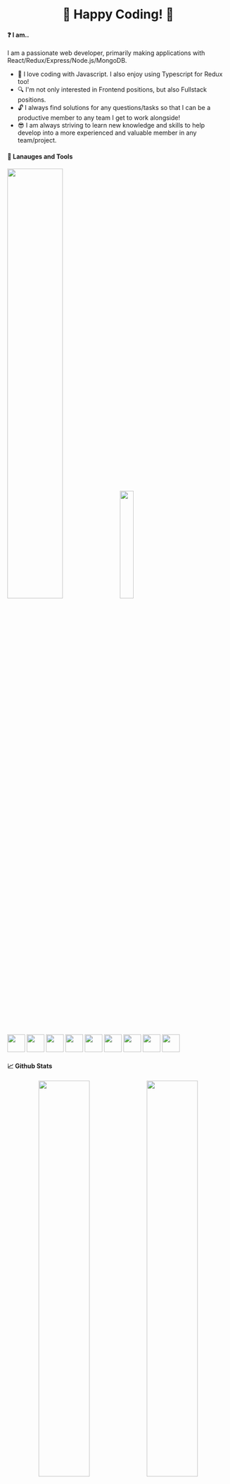 <h1 align="center">👋 Happy Coding! 👋</h1>

#### :question: I am..

I am a passionate web developer, primarily making applications with React/Redux/Express/Node.js/MongoDB.
* :gift_heart: I love coding with Javascript. I also enjoy using Typescript for Redux too!
* :mag: I'm not only interested in Frontend positions, but also Fullstack positions.
* :unlock: I always find solutions for any questions/tasks so that I can be a productive member to any team I get to work alongside!
* :sunglasses: I am always striving to learn new knowledge and skills to help develop into a more experienced and valuable member in any team/project.

#### :wrench: Lanauges and Tools
<p>
<img width=50% src="https://github-readme-stats.vercel.app/api/top-langs/?username=Inoansta&layout=compact&theme=cobalt&hide_border=true&background=000000" />
<img margin="auto" width=25% src="https://camo.githubusercontent.com/5ddf73ad3a205111cf8c686f687fc216c2946a75005718c8da5b837ad9de78c9/68747470733a2f2f7468756d62732e6766796361742e636f6d2f4576696c4e657874446576696c666973682d736d616c6c2e676966"/>
 </p>
<p dir="auto">
  <img src="https://cdn.jsdelivr.net/gh/devicons/devicon/icons/javascript/javascript-original.svg" height="40" style="max-width: 100%"/>
  <img src="https://cdn.jsdelivr.net/gh/devicons/devicon/icons/typescript/typescript-original.svg" height="40" style="max-width: 100%"/>
  <img src="https://cdn.jsdelivr.net/gh/devicons/devicon/icons/react/react-original.svg" height="40" style="max-width: 100%"/>
  <img src="https://cdn.jsdelivr.net/gh/devicons/devicon/icons/nodejs/nodejs-original-wordmark.svg" height="40" style="max-width: 100%"/>
  <img src="https://cdn.jsdelivr.net/gh/devicons/devicon/icons/express/express-original.svg" height="40" style="max-width: 100%"/>
  <img src="https://cdn.jsdelivr.net/gh/devicons/devicon/icons/redux/redux-original.svg" height="40" style="max-width: 100%"/>
  <img src="https://cdn.jsdelivr.net/gh/devicons/devicon/icons/html5/html5-original.svg" height="40" style="max-width: 100%"/>
  <img src="https://cdn.jsdelivr.net/gh/devicons/devicon/icons/css3/css3-original.svg" height="40" style="max-width: 100%"/>
  <img src="https://cdn.jsdelivr.net/gh/devicons/devicon/icons/mongodb/mongodb-plain-wordmark.svg" height="40" style="max-width: 100%/>
  <img src="https://cdn.jsdelivr.net/gh/devicons/devicon/icons/python/python-original.svg" height="40" style="max-width: 100%"/>
</p>

#### :chart_with_upwards_trend: Github Stats
<div align="center">
<img width=48% src="https://github-readme-stats.vercel.app/api?username=Inoansta&show_icons=true&theme=algolia"/>
<img width=48%  src="http://github-readme-streak-stats.herokuapp.com?user=Inoansta&theme=algolia&background=000000)](https://git.io/streak-stats"/>
</div>

<!--
**Inoansta/Inoansta** is a ✨ _special_ ✨ repository because its `README.md` (this file) appears on your GitHub profile.

Here are some ideas to get you started:

- 🔭 I’m currently working on ...
- 🌱 I’m currently learning ...
- 👯 I’m looking to collaborate on ...
- 🤔 I’m looking for help with ...
- 💬 Ask me about ...
- 📫 How to reach me: ...
- 😄 Pronouns: ...
- ⚡ Fun fact: ...
-->
